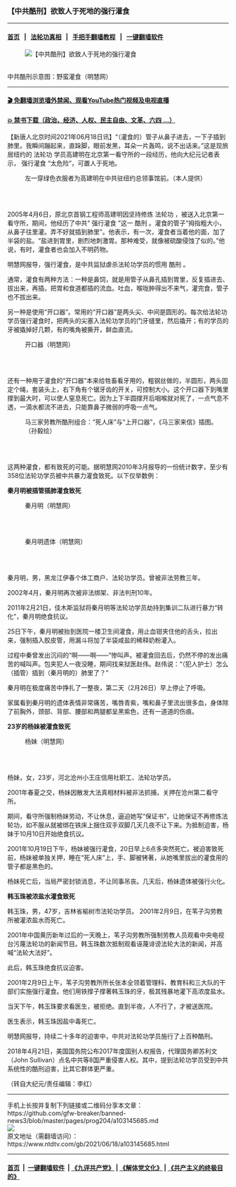 ### 【中共酷刑】欲致人于死地的强行灌食
------------------------

#### [首页](https://github.com/gfw-breaker/banned-news3/blob/master/README.md) &nbsp;&nbsp;|&nbsp;&nbsp; [法轮功真相](https://github.com/begood0513/basic/blob/master/README.md)  &nbsp;&nbsp;|&nbsp;&nbsp; [手把手翻墙教程](https://github.com/gfw-breaker/guides/wiki)  &nbsp;&nbsp;|&nbsp;&nbsp; [一键翻墙软件](https://github.com/gfw-breaker/nogfw/blob/master/README.md)  



<div><div class="featured_image">
 <figure>
  <img alt="【中共酷刑】欲致人于死地的强行灌食" src="https://i.ntdtv.com/assets/uploads/2021/06/1-13-800x450.jpeg"/>
 </figure><br/>
 <span class="caption">
  中共酷刑示意图：野蛮灌食（明慧网）
 </span>
</div>
</div><hr/>

#### [ 🎬  免翻墙浏览墙外禁闻、观看YouTube热门视频及电视直播](https://github.com/gfw-breaker/HelloWorld)

#### [ 💥  禁书下载（政治、经济、人权、民主自由、文革、六四 ...）](https://github.com/gfw-breaker/books/blob/master/README.md)

<div><div class="post_content" itemprop="articleBody">
 <p>
  【新唐人北京时间2021年06月18日讯】“（灌食的）管子从鼻子进去，一下子插到肺里。我瞬间蹦起来，直跺脚，眼前发黑，耳朵一片轰鸣，说不出话来。”这是现旅居纽约的
  <ok href="https://www.ntdtv.com/gb/法轮功.htm">
   法轮功
  </ok>
  学员高建明在北京第一看守所的一段经历，他向大纪元记者表示，
  <ok href="https://www.ntdtv.com/gb/强行灌食.htm">
   强行灌食
  </ok>
  “太危险”，可置人于死地。
 </p>
 <figure class="wp-caption alignnone" id="attachment_103145687" style="width: 533px">
  <img alt="" class="size-full wp-image-103145687" src="https://i.ntdtv.com/assets/uploads/2021/06/2-36.jpg">
   <br/><figcaption class="wp-caption-text">
    左一穿绿色衣服者为高建明在中共驻纽约总领事馆前。（本人提供）
   </figcaption><br/>
  </img>
 </figure><br/>
 <p>
  2005年4月6日，原北京首钢工程师高建明因坚持修炼
  <ok href="https://www.ntdtv.com/gb/法轮功.htm">
   法轮功
  </ok>
  ，被送入北京第一看守所，期间，他经历了中共“
  <ok href="https://www.ntdtv.com/gb/强行灌食.htm">
   强行灌食
  </ok>
  ”这一
  <ok href="https://www.ntdtv.com/gb/酷刑.htm">
   酷刑
  </ok>
  。灌食的管子“拇指粗大小，从鼻子往里灌。弄不好就插到肺里”。他表示，有一次，灌食者当着他的面，加了半袋的盐。“盐进到胃里，剧烈地刺激胃。那种难受，就像被硫酸侵蚀了似的。”他说，有时，灌食者也会加入不明药物。
 </p>
 <p>
  明慧网报导，强行灌食，是中共监狱虐杀法轮功学员的惯用
  <ok href="https://www.ntdtv.com/gb/酷刑.htm">
   酷刑
  </ok>
  。
 </p>
 <p>
  通常，灌食有两种方法：一种是鼻饲，就是用管子从鼻孔插到胃里，反复插进去、拔出来，再插，把胃和食道都插的流血。吐血，喉咙肿得出不来气，灌完食，管子也不拔出来。
 </p>
 <p>
  另一种是使用“开口器”。常用的“开口器”是两头尖、中间是圆形的。每次给法轮功学员强行灌食时，把两头的尖塞入法轮功学员的门牙缝里，然后撬开；有的学员的牙被撬掉好几颗，有的嘴角被撕开，鲜血直流。
 </p>
 <figure class="wp-caption alignnone" id="attachment_103145692" style="width: 310px">
  <img alt="" class="size-full wp-image-103145692" src="https://i.ntdtv.com/assets/uploads/2021/06/2021-1-26-i114559_113.jpg">
   <br/><figcaption class="wp-caption-text">
    开口器（明慧网）
   </figcaption><br/>
  </img>
 </figure><br/>
 <p>
  还有一种用于灌食的“开口器”本来给牲畜看牙用的，粗钢丝做的，半圆形，两头固定个绳，套装头上，右下角有个锯牙齿的开关，可控制大小。这个开口器下到嘴里撑到最大时，可以使人窒息死亡。因为上下半圆撑开后咽喉就对死了，一点气息不透，一滴水都流不进去，只能靠鼻子微弱的呼吸一点气。
 </p>
 <figure class="wp-caption alignnone" id="attachment_103145688" style="width: 450px">
  <img alt="" class="size-full wp-image-103145688" src="https://i.ntdtv.com/assets/uploads/2021/06/4-10.jpg"/>
  <br/><figcaption class="wp-caption-text">
   马三家劳教所酷刑组合：“死人床”与“上开口器”，《马三家来信》插图。（孙毅绘）
  </figcaption><br/>
 </figure><br/>
 <p>
  这两种灌食，都有致死的可能。据明慧网2010年3月报导的一份统计数字，至少有358位法轮功学员被中共暴力灌食致死。以下仅举数例：
 </p>
 <p>
  <strong>
   秦月明被插管插肺灌食致死
  </strong>
 </p>
 <figure class="wp-caption alignnone" id="attachment_103145691" style="width: 162px">
  <img alt="" class="size-full wp-image-103145691" src="https://i.ntdtv.com/assets/uploads/2021/06/2011-3-9-qinyueming-01.jpg"/>
  <br/><figcaption class="wp-caption-text">
   秦月明（明慧网）
  </figcaption><br/>
 </figure><br/>
 <figure class="wp-caption alignnone" id="attachment_103145689" style="width: 550px">
  <img alt="" class="size-full wp-image-103145689" src="https://i.ntdtv.com/assets/uploads/2021/06/5-10.jpg"/>
  <br/><figcaption class="wp-caption-text">
   秦月明遗体（明慧网）
  </figcaption><br/>
 </figure><br/>
 <p>
  秦月明，男，黑龙江伊春个体工商户、法轮功学员。曾被非法劳教三年。
 </p>
 <p>
  2002年4月，秦月明再次被非法绑架、非法判刑10年。
 </p>
 <p>
  2011年2月21日，佳木斯监狱将秦月明等法轮功学员劫持到集训二队进行暴力“转化”，秦月明绝食抗议。
 </p>
 <p>
  25日下午，秦月明被抬到医院一楼卫生间灌食，用止血钳夹住他的舌头，拉出来，强制插入胶皮管，用漏斗将加了半袋咸盐的稀释奶粉灌入。
 </p>
 <p>
  过程中秦曾发出沉闷的“啊——啊——”惨叫声。被灌食回去后，仍然不停的发出痛苦的喊叫声。包夹犯人一夜没睡，期间找来狱医赵伟。赵伟说：“（犯人护士）怎么（插管）插到（秦月明的）肺里了？”
 </p>
 <p>
  秦月明在极度痛苦中挣扎了一整夜，第二天（2月26日）早上停止了呼吸。
 </p>
 <p>
  家属看到秦月明的遗体表情非常痛苦，嘴唇青紫，嘴和鼻子里流出很多血，身体除了前胸外，颈部、背部、腰部和两腿都呈黑紫色，还有一道道的伤痕。
 </p>
 <p>
  <strong>
   23岁的杨妹被灌食致死
  </strong>
 </p>
 <figure class="wp-caption alignnone" id="attachment_103145690" style="width: 287px">
  <img alt="" class="size-full wp-image-103145690" src="https://i.ntdtv.com/assets/uploads/2021/06/2001-11-1-yang_mei.jpg"/>
  <br/><figcaption class="wp-caption-text">
   杨妹（明慧网）
  </figcaption><br/>
 </figure><br/>
 <p>
  杨妹，女，23岁，河北沧州小王庄信用社职工、法轮功学员。
 </p>
 <p>
  2001年春夏之交，杨妹因散发大法真相材料被非法抓捕，关押在沧州第二看守所。
 </p>
 <p>
  期间，看守所强制杨妹劳动，不让休息，逼迫她写“保证书”，让她保证不再修炼法轮功，如不服从就被绑在铁床上捆住双手双脚几天几夜不让下来。为抵制迫害，杨妹于10月10日开始绝食抗议。
 </p>
 <p>
  2001年10月19日下午，杨妹被强行灌食，20日早上6点多突然死亡。被迫害致死前，杨妹被单独关押，睡在“死人床”上，手、脚被铐著，从她嘴里拔出的灌食用的管子都是黑色的。
 </p>
 <p>
  杨妹死亡后，当局严密封锁消息，不让同事吊丧。几天后，杨妹遗体被强行火化。
 </p>
 <p>
  <strong>
   韩玉珠被浓盐水灌食致死
  </strong>
 </p>
 <p>
  韩玉珠，男，47岁，吉林省榆树市法轮功学员。 2001年2月9日，在苇子沟劳教所被灌浓盐水而死亡。
 </p>
 <p>
  2001年中国黄历新年过后的一天晚上，苇子沟劳教所强制劳教人员观看中央电视台污蔑法轮功的新闻节目。韩玉珠数次抵制观看诬蔑诽谤法轮大法的新闻，并高喊“法轮大法好”。
 </p>
 <p>
  此后，韩玉珠绝食抗议迫害。
 </p>
 <p>
  2001年2月9日上午，苇子沟劳教所所长张本全领着管理科、教育科和三大队的干部们实施强行灌食。他们用铁撑子撑著韩玉珠的牙，极其残暴地灌下高浓度盐水。
 </p>
 <p>
  当天下午，韩玉珠要求看医生，被拒绝。直到半夜，人不行了，才被送医院。
 </p>
 <p>
  医生表示，韩玉珠因盐中毒死亡。
 </p>
 <p>
  明慧网报导，持续二十多年的迫害中，中共对法轮功学员施行了上百种酷刑。
 </p>
 <p>
  2018年4月21日，美国国务院公布2017年度国别人权报告，代理国务卿苏利文（John Sullivan）点名中共等8国严重侵害人权。其中，提到法轮功学员受到中共系统性的酷刑迫害，比其它群体更严重。
 </p>
 <p>
  （转自大纪元/责任编辑：李红）
 </p>
 <div class="single_ad">
 </div>
</div>
</div>
<hr/>
手机上长按并复制下列链接或二维码分享本文章：<br/>
https://github.com/gfw-breaker/banned-news3/blob/master/pages/prog204/a103145685.md <br/>
<a href='https://github.com/gfw-breaker/banned-news3/blob/master/pages/prog204/a103145685.md'><img src='https://github.com/gfw-breaker/banned-news3/blob/master/pages/prog204/a103145685.md.png'/></a> <br/>
原文地址（需翻墙访问）：https://www.ntdtv.com/gb/2021/06/18/a103145685.html


------------------------
#### [首页](https://github.com/gfw-breaker/banned-news3/blob/master/README.md) &nbsp;|&nbsp; [一键翻墙软件](https://github.com/gfw-breaker/nogfw/blob/master/README.md) &nbsp;| [《九评共产党》](https://github.com/gfw-breaker/9ping.md/blob/master/README.md#九评之一评共产党是什么) | [《解体党文化》](https://github.com/gfw-breaker/jtdwh.md/blob/master/README.md) | [《共产主义的终极目的》](https://github.com/gfw-breaker/gczydzjmd.md/blob/master/README.md)


<img src='http://gfw-breaker.win/banned-news3/pages/prog204/a103145685.md' width='0px' height='0px'/>